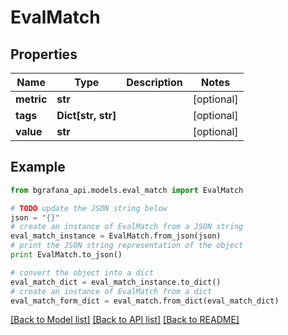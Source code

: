 # EvalMatch


## Properties
Name | Type | Description | Notes
------------ | ------------- | ------------- | -------------
**metric** | **str** |  | [optional] 
**tags** | **Dict[str, str]** |  | [optional] 
**value** | **str** |  | [optional] 

## Example

```python
from bgrafana_api.models.eval_match import EvalMatch

# TODO update the JSON string below
json = "{}"
# create an instance of EvalMatch from a JSON string
eval_match_instance = EvalMatch.from_json(json)
# print the JSON string representation of the object
print EvalMatch.to_json()

# convert the object into a dict
eval_match_dict = eval_match_instance.to_dict()
# create an instance of EvalMatch from a dict
eval_match_form_dict = eval_match.from_dict(eval_match_dict)
```
[[Back to Model list]](../README.md#documentation-for-models) [[Back to API list]](../README.md#documentation-for-api-endpoints) [[Back to README]](../README.md)


